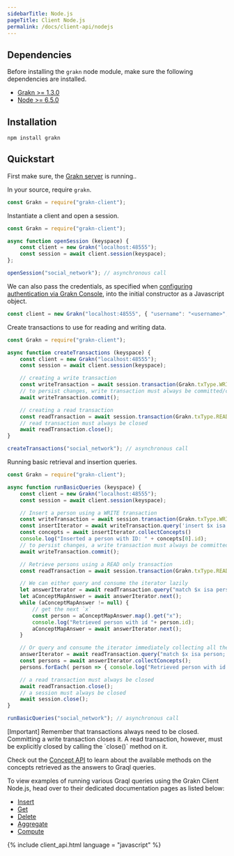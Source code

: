 ```yaml
---
sidebarTitle: Node.js
pageTitle: Client Node.js
permalink: /docs/client-api/nodejs
---
```


## Dependencies
Before installing the `grakn` node module, make sure the following dependencies are installed.

- [Grakn >= 1.3.0](https://github.com/graknlabs/grakn/releases)
- [Node >= 6.5.0](https://nodejs.org/en/download/)

## Installation
```
npm install grakn
```

## Quickstart
First make sure, the [Grakn server](/docs/running-grakn/install-and-run#start-the-grakn-server) is running..

In your source, require `grakn`.

<!-- test-standalone socialNetworkNodejsClientA.js -->
```javascript
const Grakn = require("grakn-client");
```

Instantiate a client and open a session.

<!-- test-standalone socialNetworkNodejsClientB.js -->
```javascript
const Grakn = require("grakn-client");

async function openSession (keyspace) {
	const client = new Grakn("localhost:48555");
	const session = await client.session(keyspace);
};

openSession("social_network"); // asynchronous call
```

We can also pass the credentials, as specified when [configuring authentication via Grakn Console](/docs/management/users), into the initial constructor as a Javascript object.

<!-- test-ignore -->
```javascript
const client = new Grakn("localhost:48555", { "username": "<username>", "password": "<password>" });
```

Create transactions to use for reading and writing data.

<!-- test-standalone socialNetworkNodejsClientC.js -->
```javascript
const Grakn = require("grakn-client");

async function createTransactions (keyspace) {
	const client = new Grakn("localhost:48555");
	const session = await client.session(keyspace);

	// creating a write transaction
	const writeTransaction = await session.transaction(Grakn.txType.WRITE); // write transaction is open
	// to persist changes, write transaction must always be committed/closed
	await writeTransaction.commit();

	// creating a read transaction
	const readTransaction = await session.transaction(Grakn.txType.READ); // read transaction is open
	// read transaction must always be closed
	await readTransaction.close();
}

createTransactions("social_network"); // asynchronous call
```

Running basic retrieval and insertion queries.

<!-- test-standalone socialNetworkNodejsClientD.js -->
```javascript
const Grakn = require("grakn-client");

async function runBasicQueries (keyspace) {
	const client = new Grakn("localhost:48555");
	const session = await client.session(keyspace);

	// Insert a person using a WRITE transaction
	const writeTransaction = await session.transaction(Grakn.txType.WRITE);
	const insertIterator = await writeTransaction.query('insert $x isa person, has email "x@email.com";');
	const concepts = await insertIterator.collectConcepts()
	console.log("Inserted a person with ID: " + concepts[0].id);
	// to persist changes, a write transaction must always be committed (closed)
	await writeTransaction.commit();

	// Retrieve persons using a READ only transaction
	const readTransaction = await session.transaction(Grakn.txType.READ);

	// We can either query and consume the iterator lazily
	let answerIterator = await readTransaction.query("match $x isa person; get; limit 10;");
	let aConceptMapAnswer = await answerIterator.next();
	while (aConceptMapAnswer != null) {
		// get the next `x`
		const person = aConceptMapAnswer.map().get("x");
		console.log("Retrieved person with id "+ person.id);
		aConceptMapAnswer = await answerIterator.next();
	}

	// Or query and consume the iterator immediately collecting all the results
	answerIterator = await readTransaction.query("match $x isa person; get; limit 10;");
	const persons = await answerIterator.collectConcepts();
	persons.forEach( person => { console.log("Retrieved person with id "+ person.id) });

	// a read transaction must always be closed
	await readTransaction.close();
	// a session must always be closed
	await session.close();
}

runBasicQueries("social_network"); // asynchronous call
```

<div class="note">
[Important]
Remember that transactions always need to be closed. Committing a write transaction closes it. A read transaction, however, must be explicitly closed by calling the `close()` method on it.
</div>

Check out the [Concept API](/docs/concept-api/overview) to learn about the available methods on the concepts retrieved as the answers to Graql queries.

To view examples of running various Graql queries using the Grakn Client Node.js, head over to their dedicated documentation pages as listed below:
- [Insert](/docs/query/insert-query)
- [Get](/docs/query/get-query)
- [Delete](/docs/query/delete-query)
- [Aggregate](/docs/query/aggregate-query)
- [Compute](/docs/query/compute-query)

{% include client_api.html language = "javascript" %}
